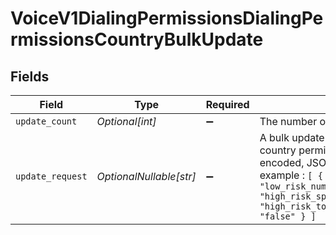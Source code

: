 # VoiceV1DialingPermissionsDialingPermissionsCountryBulkUpdate


## Fields

| Field                                                                                                                                                                                                                                                                                             | Type                                                                                                                                                                                                                                                                                              | Required                                                                                                                                                                                                                                                                                          | Description                                                                                                                                                                                                                                                                                       |
| ------------------------------------------------------------------------------------------------------------------------------------------------------------------------------------------------------------------------------------------------------------------------------------------------- | ------------------------------------------------------------------------------------------------------------------------------------------------------------------------------------------------------------------------------------------------------------------------------------------------- | ------------------------------------------------------------------------------------------------------------------------------------------------------------------------------------------------------------------------------------------------------------------------------------------------- | ------------------------------------------------------------------------------------------------------------------------------------------------------------------------------------------------------------------------------------------------------------------------------------------------- |
| `update_count`                                                                                                                                                                                                                                                                                    | *Optional[int]*                                                                                                                                                                                                                                                                                   | :heavy_minus_sign:                                                                                                                                                                                                                                                                                | The number of countries updated                                                                                                                                                                                                                                                                   |
| `update_request`                                                                                                                                                                                                                                                                                  | *OptionalNullable[str]*                                                                                                                                                                                                                                                                           | :heavy_minus_sign:                                                                                                                                                                                                                                                                                | A bulk update request to change voice dialing country permissions stored as a URL-encoded, JSON array of update objects. For example : `[ { "iso_code": "GB", "low_risk_numbers_enabled": "true", "high_risk_special_numbers_enabled":"true", "high_risk_tollfraud_numbers_enabled": "false" } ]` |